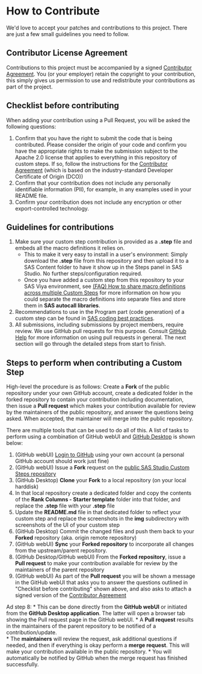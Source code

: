 # How to Contribute

We'd love to accept your patches and contributions to this project. There are
just a few small guidelines you need to follow.

## Contributor License Agreement

Contributions to this project must be accompanied by a signed
[Contributor Agreement](ContributorAgreement.txt).
You (or your employer) retain the copyright to your contribution,
this simply gives us permission to use and redistribute your contributions as
part of the project.

## Checklist before contributing

When adding your contribution using a Pull Request, you will be asked the following questions:

1. Confirm that you have the right to submit the code that is being contributed. Please consider the origin of your code and confirm you
   have the appropriate rights to make the submission subject to the Apache 2.0 license that applies to everything in this repository of
   custom steps. If so, follow the instructions for the [Contributor Agreement](ContributorAgreement.txt) (which is based on the
   industry-standard Developer Certificate of Origin (DCO))
2. Confirm that your contribution does not include any personally identifiable information (PII), for example, in any examples used 
   in your README file.
3. Confirm your contribution does not include any encryption or other export-controlled technology.  

## Guidelines for contributions

1. Make sure your custom step contribution is provided as a **.step** file and embeds all the macro definitions it relies on.
    * This to make it very easy to install in a user's environment: Simply download the **.step** file from this repository 
      and then upload it to a SAS Content folder to have it show up in the Steps panel in SAS Studio. 
      No further steps/configuration required.
    * Once you have added a custom step from this repository to your SAS Viya environment, see 
      [(FAQ) How to share macro definitions across multiple Custom Steps](./docs/FAQ.md#how-to-share-sas-macro-definitions-across-multiple-custom-steps)
      for more information on how you could separate the macro definitions into separate files and store them in **SAS autocall libraries**. 
2. Recommendations to use in the Program part (code generation) of a custom step can be found in 
  [SAS coding best practices](./docs/SASCodingBestPractices.md).
3. All submissions, including submissions by project members, require review. We use GitHub pull requests for this purpose.
   Consult [GitHub Help](https://help.github.com/articles/about-pull-requests/) for more information on using pull requests in general.
   The next section will go through the detailed steps from start to finish.  

## Steps to perform when contributing a Custom Step
 
High-level the procedure is as follows: Create a **Fork** of the public repository under your own GitHub account, create a dedicated folder in the
forked repository to contain your contribution including documentation, then issue a **Pull request** which makes your contribution available for review by the maintainers of the public repository, and answer the questions being asked. When accepted, the maintainer will merge into the public repository. 

There are multiple tools that can be used to do all of this. A list of tasks to perform using a combination of GitHub webUI and [GitHub Desktop](https://desktop.github.com/) is shown below: 

1. (GitHub webUI) [Login to GitHub](https://github.com/) using your own account (a personal GitHub account should work just fine)
2. (GitHub webUI) Issue a **Fork** request on the
   [public SAS Studio Custom Steps repository](https://github.com/sassoftware/sas-studio-custom-steps) 
3. (GitHub Desktop) **Clone** your **Fork** to a local repository (on your local harddisk)
4. In that local repository create a dedicated folder and copy the contents of the **Rank Columns - Starter template** folder into that folder,
   and replace the **.step** file with your **.step** file 
5. Update the **README.md** file in that dedicated folder to reflect your custom step and replace the screenshots in the **img** subdirectory
   with screenshots of the UI of your custom step 
6. (GitHub Desktop) Commit the changed files and push them back to your **Forked** repository (aka. origin remote repository)
7. (GitHub webUI) **Sync** your **Forked repository** to incorporate all changes from the upstream/parent repository.
8. (GitHub Desktop/GitHub webUI) From the **Forked repository**, issue a **Pull request** to make your contribution available for review 
   by the maintainers of the parent repository
8. (GitHub webUI) As part of the **Pull request** you will be shown a message in the GitHub webUI that asks you to answer the questions outlined in
   "Checklist before contributing" shown above, and also asks to attach a signed version of the [Contributor Agreement](ContributorAgreement.txt)

Ad step 8:
    * This can be done directly from the **GitHub webUI** or initiated from the **GitHub Desktop application**. The latter will
      open a browser tab showing the Pull request page in the GitHub webUI.
    * A **Pull request** results in the maintainers of the parent repository to be notified of a contribution/update.  
    * The **maintainers** will review the request, ask additional questions if needed, and then if everything is okay
      perform a **merge request**. This will make your contribution available in the public repository. 
    * You will automatically be notified by GitHub when the merge request has finished successfully.
